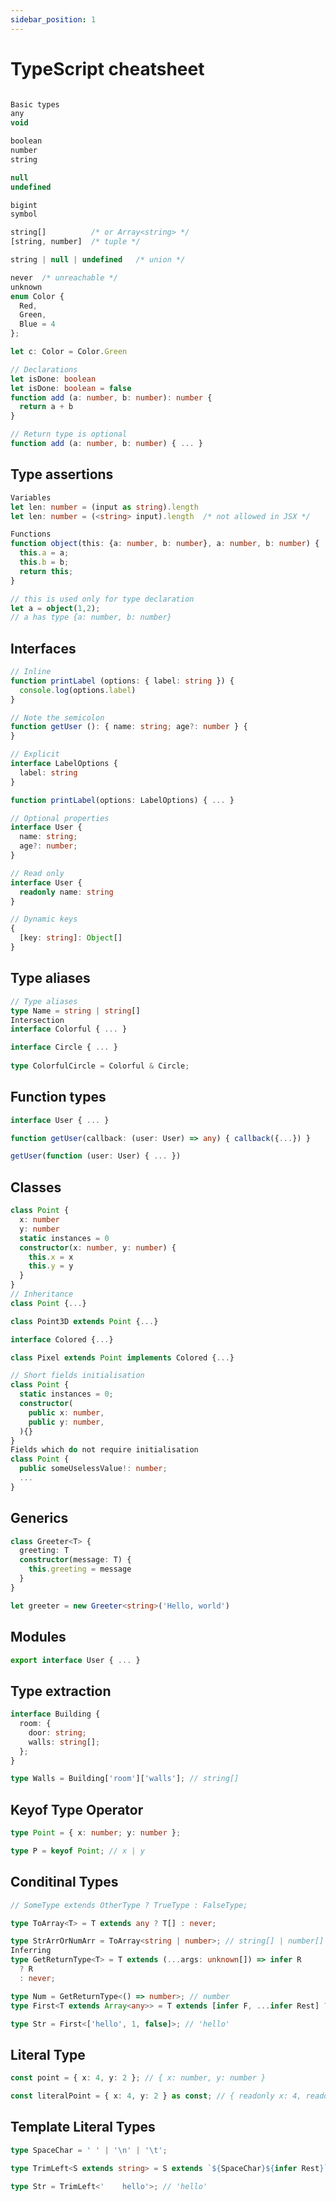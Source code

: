 ```yaml
---
sidebar_position: 1
---
```


# TypeScript cheatsheet

```typescript

Basic types
any
void

boolean
number
string

null
undefined

bigint
symbol

string[]          /* or Array<string> */
[string, number]  /* tuple */

string | null | undefined   /* union */

never  /* unreachable */
unknown
enum Color {
  Red,
  Green,
  Blue = 4
};

let c: Color = Color.Green
```
```typescript
// Declarations
let isDone: boolean
let isDone: boolean = false
function add (a: number, b: number): number {
  return a + b
}
```
```typescript
// Return type is optional
function add (a: number, b: number) { ... }
```
## Type assertions

```typescript
Variables
let len: number = (input as string).length
let len: number = (<string> input).length  /* not allowed in JSX */
```
```typescript
Functions
function object(this: {a: number, b: number}, a: number, b: number) {
  this.a = a;
  this.b = b;
  return this;
}

// this is used only for type declaration
let a = object(1,2);
// a has type {a: number, b: number}
```
## Interfaces

```typescript
// Inline
function printLabel (options: { label: string }) {
  console.log(options.label)
}
```
```typescript
// Note the semicolon
function getUser (): { name: string; age?: number } {
}
```
```typescript
// Explicit
interface LabelOptions {
  label: string
}

function printLabel(options: LabelOptions) { ... }
```
```typescript
// Optional properties
interface User {
  name: string;
  age?: number;
}
```
```typescript
// Read only
interface User {
  readonly name: string
}
```
```typescript
// Dynamic keys
{
  [key: string]: Object[]
}
```
## Type aliases
```typescript
// Type aliases
type Name = string | string[]
Intersection
interface Colorful { ... }

interface Circle { ... }
 
type ColorfulCircle = Colorful & Circle;
```
## Function types
```typescript
interface User { ... }

function getUser(callback: (user: User) => any) { callback({...}) }

getUser(function (user: User) { ... })
```
## Classes
```typescript
class Point {
  x: number
  y: number
  static instances = 0
  constructor(x: number, y: number) {
    this.x = x
    this.y = y
  }
}
// Inheritance
class Point {...}

class Point3D extends Point {...}

interface Colored {...}

class Pixel extends Point implements Colored {...}

// Short fields initialisation
class Point {
  static instances = 0;
  constructor(
    public x: number,
    public y: number,
  ){}
}
Fields which do not require initialisation
class Point {
  public someUselessValue!: number;
  ...
}
```
## Generics
```typescript
class Greeter<T> {
  greeting: T
  constructor(message: T) {
    this.greeting = message
  }
}

let greeter = new Greeter<string>('Hello, world')
```
## Modules
```typescript
export interface User { ... }
```
## Type extraction
```typescript
interface Building {
  room: {
    door: string;
    walls: string[];
  };
}

type Walls = Building['room']['walls']; // string[]
```
## Keyof Type Operator
```typescript
type Point = { x: number; y: number };

type P = keyof Point; // x | y
```
## Conditinal Types
```typescript
// SomeType extends OtherType ? TrueType : FalseType;

type ToArray<T> = T extends any ? T[] : never;

type StrArrOrNumArr = ToArray<string | number>; // string[] | number[]
Inferring
type GetReturnType<T> = T extends (...args: unknown[]) => infer R
  ? R
  : never;

type Num = GetReturnType<() => number>; // number
type First<T extends Array<any>> = T extends [infer F, ...infer Rest] ? F : never;

type Str = First<['hello', 1, false]>; // 'hello'
```
## Literal Type
```typescript
const point = { x: 4, y: 2 }; // { x: number, y: number }

const literalPoint = { x: 4, y: 2 } as const; // { readonly x: 4, readonly y: 2 };
```
## Template Literal Types

```typescript
type SpaceChar = ' ' | '\n' | '\t';

type TrimLeft<S extends string> = S extends `${SpaceChar}${infer Rest}` ? TrimLeft<Rest> : S;

type Str = TrimLeft<'    hello'>; // 'hello'
```